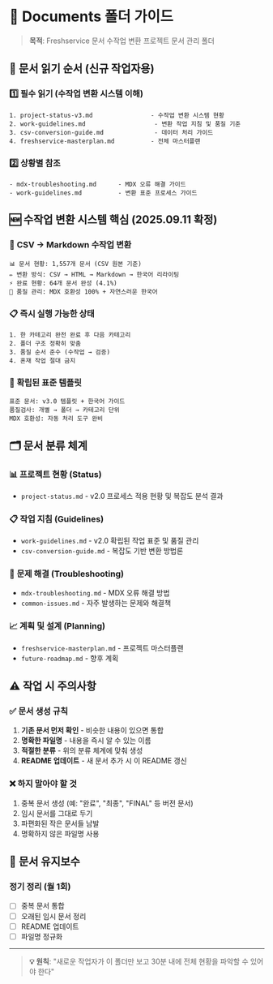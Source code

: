 # 📁 Documents 폴더 가이드

> **목적**: Freshservice 문서 수작업 변환 프로젝트 문서 관리 폴더

## 📖 문서 읽기 순서 (신규 작업자용)

### 1️⃣ 필수 읽기 (수작업 변환 시스템 이해)
```
1. project-status-v3.md                - 수작업 변환 시스템 현황
2. work-guidelines.md                   - 변환 작업 지침 및 품질 기준  
3. csv-conversion-guide.md              - 데이터 처리 가이드
4. freshservice-masterplan.md          - 전체 마스터플랜
```

### 2️⃣ 상황별 참조
```
- mdx-troubleshooting.md      - MDX 오류 해결 가이드
- work-guidelines.md          - 변환 표준 프로세스 가이드
```

## 🆕 **수작업 변환 시스템 핵심** (2025.09.11 확정)

### 🎯 **CSV → Markdown 수작업 변환**
```
📊 문서 현황: 1,557개 문서 (CSV 원본 기준)
✏️ 변환 방식: CSV → HTML → Markdown → 한국어 리라이팅
⚡ 완료 현황: 64개 문서 완성 (4.1%)
🔧 품질 관리: MDX 호환성 100% + 자연스러운 한국어
```

### 📋 **즉시 실행 가능한 상태**
```
1. 한 카테고리 완전 완료 후 다음 카테고리
2. 폴더 구조 정확히 맞춤
3. 품질 순서 준수 (수작업 → 검증)
4. 혼재 작업 절대 금지
```

### 📄 **확립된 표준 템플릿**
```
표준 문서: v3.0 템플릿 + 한국어 가이드
품질검사: 개별 → 폴더 → 카테고리 단위
MDX 호환성: 자동 처리 도구 완비
```

## 🗂️ 문서 분류 체계

### 📊 **프로젝트 현황** (Status)
- `project-status.md` - v2.0 프로세스 적용 현황 및 복잡도 분석 결과

### 📋 **작업 지침** (Guidelines)  
- `work-guidelines.md` - v2.0 확립된 작업 표준 및 품질 관리
- `csv-conversion-guide.md` - 복잡도 기반 변환 방법론

### 🚨 **문제 해결** (Troubleshooting)
- `mdx-troubleshooting.md` - MDX 오류 해결 방법
- `common-issues.md` - 자주 발생하는 문제와 해결책

### 📈 **계획 및 설계** (Planning)
- `freshservice-masterplan.md` - 프로젝트 마스터플랜
- `future-roadmap.md` - 향후 계획

## ⚠️ 작업 시 주의사항

### ✅ **문서 생성 규칙**
1. **기존 문서 먼저 확인** - 비슷한 내용이 있으면 통합
2. **명확한 파일명** - 내용을 즉시 알 수 있는 이름
3. **적절한 분류** - 위의 분류 체계에 맞춰 생성
4. **README 업데이트** - 새 문서 추가 시 이 README 갱신

### ❌ **하지 말아야 할 것**
1. 중복 문서 생성 (예: "완료", "최종", "FINAL" 등 버전 문서)
2. 임시 문서를 그대로 두기
3. 파편화된 작은 문서들 남발
4. 명확하지 않은 파일명 사용

## 🔄 문서 유지보수

### 정기 정리 (월 1회)
- [ ] 중복 문서 통합
- [ ] 오래된 임시 문서 정리  
- [ ] README 업데이트
- [ ] 파일명 정규화

---

> **💡 원칙**: "새로운 작업자가 이 폴더만 보고 30분 내에 전체 현황을 파악할 수 있어야 한다"
